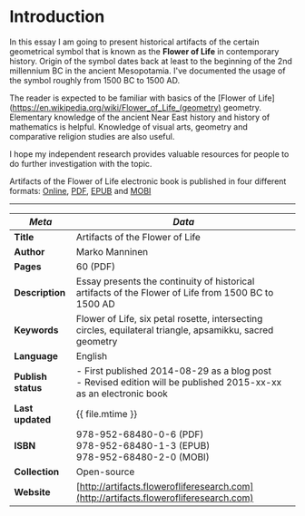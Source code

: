 Introduction
=======

In this essay I am going to present historical artifacts of the certain geometrical symbol that is known as the **Flower of Life** in contemporary history. Origin of the symbol dates back at least to the beginning of the 2nd millennium BC in the ancient Mesopotamia. I've documented the usage of the symbol roughly from 1500 BC to 1500 AD.

The reader is expected to be familiar with basics of the [Flower of Life](https://en.wikipedia.org/wiki/Flower_of_Life_(geometry) geometry. Elementary knowledge of the ancient Near East history and history of mathematics is helpful. Knowledge of visual arts, geometry and comparative religion studies are also useful.

I hope my independent research provides valuable resources for people to do further investigation with the topic.

Artifacts of the Flower of Life electronic book is published in four different formats: [Online](http://artifacts.flowerofliferesearch.com/), [PDF](http://www.gitbook.com/download/pdf/book/markomanninen/artifacts-of-the-flower-of-life), [EPUB](http://www.gitbook.com/download/epub/book/markomanninen/artifacts-of-the-flower-of-life) and [MOBI](http://www.gitbook.com/download/mobi/book/markomanninen/artifacts-of-the-flower-of-life)

---

| ***Meta*** | *Data* |
| -- | -- |
| **Title** | Artifacts of the Flower of Life |
| **Author** | Marko Manninen |
| **Pages** | 60 (PDF) |
| **Description** | Essay presents the continuity of historical artifacts of the Flower of Life from 1500 BC to 1500 AD |
| **Keywords** | Flower of Life, six petal rosette, intersecting circles, equilateral triangle, apsamikku, sacred geometry |
| **Language** | English |
| **Publish status** | - First published 2014-08-29 as a blog post <br />- Revised edition will be published 2015-xx-xx as an electronic book |
| **Last updated** | {{ file.mtime }} |
| **ISBN** | 978-952-68480-0-6 (PDF)<br/>978-952-68480-1-3 (EPUB)<br/>978-952-68480-2-0 (MOBI) |
| **Collection** | Open-source |
| **Website** | [http://artifacts.flowerofliferesearch.com](http://artifacts.flowerofliferesearch.com) |
